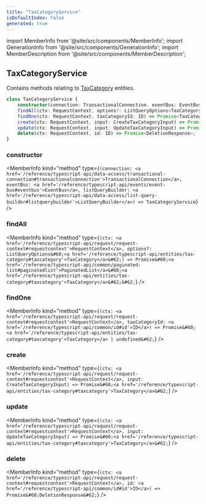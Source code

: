```yaml
---
title: "TaxCategoryService"
isDefaultIndex: false
generated: true
---
```

<!-- This file was generated from the Vendure source. Do not modify. Instead, re-run the "docs:build" script -->
import MemberInfo from '@site/src/components/MemberInfo';
import GenerationInfo from '@site/src/components/GenerationInfo';
import MemberDescription from '@site/src/components/MemberDescription';


## TaxCategoryService

<GenerationInfo sourceFile="packages/core/src/service/services/tax-category.service.ts" sourceLine="29" packageName="@vendure/core" />

Contains methods relating to <a href='/reference/typescript-api/entities/tax-category#taxcategory'>TaxCategory</a> entities.

```ts title="Signature"
class TaxCategoryService {
    constructor(connection: TransactionalConnection, eventBus: EventBus, listQueryBuilder: ListQueryBuilder)
    findAll(ctx: RequestContext, options?: ListQueryOptions<TaxCategory>) => Promise<PaginatedList<TaxCategory>>;
    findOne(ctx: RequestContext, taxCategoryId: ID) => Promise<TaxCategory | undefined>;
    create(ctx: RequestContext, input: CreateTaxCategoryInput) => Promise<TaxCategory>;
    update(ctx: RequestContext, input: UpdateTaxCategoryInput) => Promise<TaxCategory>;
    delete(ctx: RequestContext, id: ID) => Promise<DeletionResponse>;
}
```

<div className="members-wrapper">

### constructor

<MemberInfo kind="method" type={`(connection: <a href='/reference/typescript-api/data-access/transactional-connection#transactionalconnection'>TransactionalConnection</a>, eventBus: <a href='/reference/typescript-api/events/event-bus#eventbus'>EventBus</a>, listQueryBuilder: <a href='/reference/typescript-api/data-access/list-query-builder#listquerybuilder'>ListQueryBuilder</a>) => TaxCategoryService`}   />


### findAll

<MemberInfo kind="method" type={`(ctx: <a href='/reference/typescript-api/request/request-context#requestcontext'>RequestContext</a>, options?: ListQueryOptions&#60;<a href='/reference/typescript-api/entities/tax-category#taxcategory'>TaxCategory</a>&#62;) => Promise&#60;<a href='/reference/typescript-api/common/paginated-list#paginatedlist'>PaginatedList</a>&#60;<a href='/reference/typescript-api/entities/tax-category#taxcategory'>TaxCategory</a>&#62;&#62;`}   />


### findOne

<MemberInfo kind="method" type={`(ctx: <a href='/reference/typescript-api/request/request-context#requestcontext'>RequestContext</a>, taxCategoryId: <a href='/reference/typescript-api/common/id#id'>ID</a>) => Promise&#60;<a href='/reference/typescript-api/entities/tax-category#taxcategory'>TaxCategory</a> | undefined&#62;`}   />


### create

<MemberInfo kind="method" type={`(ctx: <a href='/reference/typescript-api/request/request-context#requestcontext'>RequestContext</a>, input: CreateTaxCategoryInput) => Promise&#60;<a href='/reference/typescript-api/entities/tax-category#taxcategory'>TaxCategory</a>&#62;`}   />


### update

<MemberInfo kind="method" type={`(ctx: <a href='/reference/typescript-api/request/request-context#requestcontext'>RequestContext</a>, input: UpdateTaxCategoryInput) => Promise&#60;<a href='/reference/typescript-api/entities/tax-category#taxcategory'>TaxCategory</a>&#62;`}   />


### delete

<MemberInfo kind="method" type={`(ctx: <a href='/reference/typescript-api/request/request-context#requestcontext'>RequestContext</a>, id: <a href='/reference/typescript-api/common/id#id'>ID</a>) => Promise&#60;DeletionResponse&#62;`}   />




</div>
